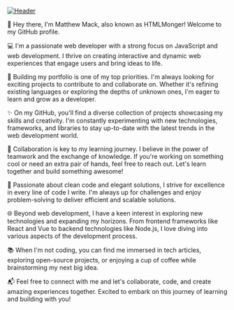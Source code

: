 [![Header](https://raw.githubusercontent.com/MartinHeinz/<OWNER>/<OWNER>/readme_header.png "Header")](https://some-url.dev/)


👋 Hey there, I'm Matthew Mack, also known as HTMLMonger! Welcome to my GitHub profile.

💻 I'm a passionate web developer with a strong focus on JavaScript and web development. I thrive on creating interactive and dynamic web experiences that engage users and bring ideas to life.

🔨 Building my portfolio is one of my top priorities. I'm always looking for exciting projects to contribute to and collaborate on. Whether it's refining existing languages or exploring the depths of unknown ones, I'm eager to learn and grow as a developer.

✨ On my GitHub, you'll find a diverse collection of projects showcasing my skills and creativity. I'm constantly experimenting with new technologies, frameworks, and libraries to stay up-to-date with the latest trends in the web development world.

🤝 Collaboration is key to my learning journey. I believe in the power of teamwork and the exchange of knowledge. If you're working on something cool or need an extra pair of hands, feel free to reach out. Let's learn together and build something awesome!

🌟 Passionate about clean code and elegant solutions, I strive for excellence in every line of code I write. I'm always up for challenges and enjoy problem-solving to deliver efficient and scalable solutions.

🌐 Beyond web development, I have a keen interest in exploring new technologies and expanding my horizons. From frontend frameworks like React and Vue to backend technologies like Node.js, I love diving into various aspects of the development process.

📚 When I'm not coding, you can find me immersed in tech articles, exploring open-source projects, or enjoying a cup of coffee while brainstorming my next big idea.

📬 Feel free to connect with me and let's collaborate, code, and create amazing experiences together. Excited to embark on this journey of learning and building with you!
<!--
**HTMLMonger/HTMLMonger** is a ✨ _special_ ✨ repository because its `README.md` (this file) appears on your GitHub profile.

Here are some ideas to get you started:

- 🔭 I’m currently working on ...
- 🌱 I’m currently learning ...
- 👯 I’m looking to collaborate on ...
- 🤔 I’m looking for help with ...
- 💬 Ask me about ...
- 📫 How to reach me: ...
- 😄 Pronouns: ...
- ⚡ Fun fact: ...
-->
